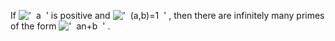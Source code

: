 If !['  a  '](../dictionary/equation_images/20093.1..png) is positive
and !['  (a,b)=1  '](../dictionary/equation_images/20093.2..png) , then
there are infinitely many primes of the form
!['  an+b  '](../dictionary/equation_images/20093.3..png) .
